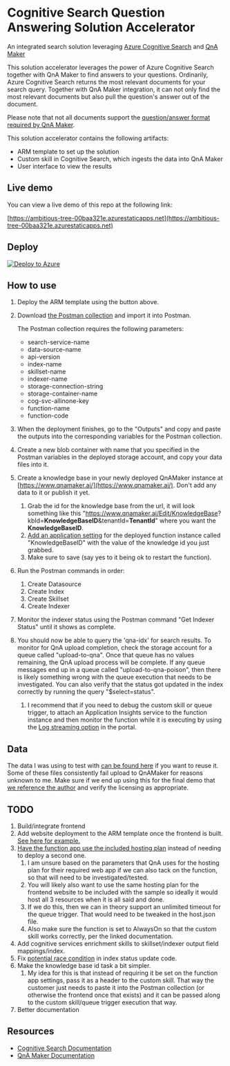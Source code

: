 # Cognitive Search Question Answering Solution Accelerator
An integrated search solution leveraging [Azure Cognitive Search](https://azure.microsoft.com/services/search/) and [QnA Maker](https://www.qnamaker.ai/)

This solution accelerator leverages the power of Azure Cognitive Search together with QnA Maker to find answers to your questions.  Ordinarily, Azure Cognitive Search returns the most relevant documents for your search query.  Together with QnA Maker integration, it can not only find the most relevant documents but also pull the question's answer out of the document.  

Please note that not all documents support the [question/answer format required by QnA Maker](https://docs.microsoft.com/azure/cognitive-services/qnamaker/concepts/data-sources-and-content#file-and-url-data-types).  

This solution accelerator contains the following artifacts:
+ ARM template to set up the solution
+ Custom skill in Cognitive Search, which ingests the data into QnA Maker
+ User interface to view the results

## Live demo

You can view a live demo of this repo at the following link:

[https://ambitious-tree-00baa321e.azurestaticapps.net](https://ambitious-tree-00baa321e.azurestaticapps.net)

## Deploy

[![Deploy to Azure](https://aka.ms/deploytoazurebutton)](https://portal.azure.com/#create/Microsoft.Template/uri/https%3A%2F%2Fraw.githubusercontent.com%2Fjennifermarsman%2Fcognitive-search-qna-solution%2Fmain%2Fazuredeploy.json)

## How to use

1. Deploy the ARM template using the button above.
1. Download [the Postman collection](./QnA.postman_collection.json) and import it into Postman.

    The Postman collection requires the following parameters:
    + search-service-name
    + data-source-name
    + api-version
    + index-name
    + skillset-name
    + indexer-name
    + storage-connection-string
    + storage-container-name
    + cog-svc-allinone-key
    + function-name
    + function-code
1. When the deployment finishes, go to the "Outputs" and copy and paste the outputs into the corresponding variables for the Postman collection.
1. Create a new blob container with name that you specified in the Postman variables in the deployed storage account, and copy your data files into it.
1. Create a knowledge base in your newly deployed QnAMaker instance at [https://www.qnamaker.ai/](https://www.qnamaker.ai/). Don't add any data to it or publish it yet.
    1. Grab the id for the knowledge base from the url, it will look something like this "https://www.qnamaker.ai/Edit/KnowledgeBase? kbId=**KnowledgeBaseID**&tenantId=**TenantId**" where you want the **KnowledgeBaseID**.
    1. [Add an application setting](https://docs.microsoft.com/en-us/azure/azure-functions/functions-how-to-use-azure-function-app-settings#portal) for the deployed function instance called "KnowledgeBaseID" with the value of the knowledge id you just grabbed.
    1. Make sure to save (say yes to it being ok to restart the function).
1. Run the Postman commands in order:
    1. Create Datasource
    1. Create Index
    1. Create Skillset
    1. Create Indexer
1. Monitor the indexer status using the Postman command "Get Indexer Status" until it shows as complete. 
1. You should now be able to query the 'qna-idx' for search results. To monitor for QnA upload completion, check the storage account for a queue called "upload-to-qna".  Once that queue has no values remaining, the QnA upload process will be complete. If any queue messages end up in a queue called "upload-to-qna-poison", then there is likely something wrong with the queue execution that needs to be investigated. You can also verify that the status got updated in the index correctly by running the query "$select=status".
    1. I recommend that if you need to debug the custom skill or queue trigger, to attach an Application Insights service to the function instance and then monitor the function while it is executing by using the [Log streaming option](https://docs.microsoft.com/azure/azure-functions/functions-monitoring?tabs=cmd#built-in-log-streaming) in the portal.

## Data
The data I was using to test with [can be found here](https://github.com/JerryWei03/COVID-Q/tree/master/data/PDFs) if you want to reuse it.  Some of these files consistently fail upload to QnAMaker for reasons unknown to me. Make sure if we end up using this for the final demo that [we reference the author](https://github.com/JerryWei03/COVID-Q#citation) and verify the licensing as appropriate.

## TODO

1. Build/integrate frontend
1. Add website deployment to the ARM template once the frontend is built. [See here for example.](https://github.com/Azure/azure-quickstart-templates/tree/master/201-web-app-github-deploy)
1. [Have the function app use the included hosting plan](https://docs.microsoft.com/azure/azure-functions/functions-scale#app-service-plan) instead of needing to deploy a second one.
    1. I am unsure based on the parameters that QnA uses for the hosting plan for their required web app if we can also tack on the function, so that will need to be investigated/tested. 
    1. You will likely also want to use the same hosting plan for the frontend website to be included with the sample so ideally it would host all 3 resources when it is all said and done.
    1. If we do this, then we can in theory support an unlimited timeout for the queue trigger.  That would need to be tweaked in the host.json file.
    1. Also make sure the function is set to AlwaysOn so that the custom skill works correctly, per the linked documentation.
1. Add cognitive services enrichment skills to skillset/indexer output field mappings/index.
1. Fix [potential race condition](./UploadToQnAMaker.cs#L105) in index status update code.
1. Make the knowledge base id task a bit simpler.
    1. My idea for this is that instead of requiring it be set on the function app settings, pass it as a header to the custom skill. That way the customer just needs to paste it into the Postman collection (or otherwise the frontend once that exists) and it can be passed along to the custom skill/queue trigger execution that way.
1. Better documentation

## Resources
+ [Cognitive Search Documentation](https://docs.microsoft.com/azure/search/)
+ [QnA Maker Documentation](https://docs.microsoft.com/azure/cognitive-services/QnAMaker/)

